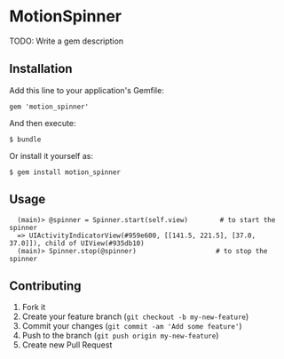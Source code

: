 # MotionSpinner

TODO: Write a gem description

## Installation

Add this line to your application's Gemfile:

    gem 'motion_spinner'

And then execute:

    $ bundle

Or install it yourself as:

    $ gem install motion_spinner

## Usage

      (main)> @spinner = Spinner.start(self.view)        # to start the spinner
      => UIActivityIndicatorView(#959e600, [[141.5, 221.5], [37.0, 37.0]]), child of UIView(#935db10)
      (main)> Spinner.stop(@spinner)                    # to stop the spinner

## Contributing

1. Fork it
2. Create your feature branch (`git checkout -b my-new-feature`)
3. Commit your changes (`git commit -am 'Add some feature'`)
4. Push to the branch (`git push origin my-new-feature`)
5. Create new Pull Request
